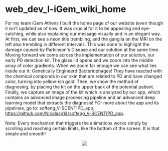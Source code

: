 # web_dev_I-iGem_wiki_home
For my team iGem Athens I built the home page of our website (even though it isn't updated as of now. It was crucial for it to be appealing and eye-catching, while also explaining our message visually and in an elegant way. At first, we can see a neon title trembling, and the ganglia on the MRI on the left also trembling in different intervals. This was done to highlight the damage caused by Parkinson's Disease and our solution at the same time. Moving forward we come across the implementation of our solution, our early PD detection kit. The glass lid opens and we zoom into the middle array of color gradients. When we zoom far enough we can see what lies inside our it: Genetically Engineerd Bacteriophages! They have reacted with the chemical componds in our skin that are related to PD and have changed color, turning into yellow-ish gold! Then, we show the method of diagnosing, by placing the kit on the upper back of the potential patient. Finally, we capture an image of the kit which is analyzed by our app, which contains an advanced image processing pipeline and an advanced deep learning model that extracts the diagnosis! FOr more about the app and its pipelines, go to: softeng_V-SCENTIPD_app, https://github.com/NIcolasp14/softeng_V-SCENTIPD_app.  

Note: Every mechanism that triggers the animations works simply by scrolling and reaching certain limits, like the bottom of the screen. It is that simple and smooth!

<p align="center">
  <img src="https://github.com/NIcolasp14/web_dev_I-iGem_wiki_home/blob/main/website.gif">
</p>
